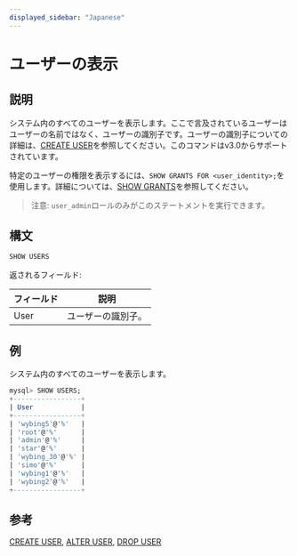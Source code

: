 ```yaml
---
displayed_sidebar: "Japanese"
---
```


# ユーザーの表示

## 説明

システム内のすべてのユーザーを表示します。ここで言及されているユーザーはユーザーの名前ではなく、ユーザーの識別子です。ユーザーの識別子についての詳細は、[CREATE USER](CREATE_USER.md)を参照してください。このコマンドはv3.0からサポートされています。

特定のユーザーの権限を表示するには、`SHOW GRANTS FOR <user_identity>;`を使用します。詳細については、[SHOW GRANTS](SHOW_GRANTS.md)を参照してください。

> 注意: `user_admin`ロールのみがこのステートメントを実行できます。

## 構文

```SQL
SHOW USERS
```

返されるフィールド:

| **フィールド** | **説明**    |
| --------- | ------------------ |
| User      | ユーザーの識別子。 |

## 例

システム内のすべてのユーザーを表示します。

```SQL
mysql> SHOW USERS;
+-----------------+
| User            |
+-----------------+
| 'wybing5'@'%'   |
| 'root'@'%'      |
| 'admin'@'%'     |
| 'star'@'%'      |
| 'wybing_30'@'%' |
| 'simo'@'%'      |
| 'wybing1'@'%'   |
| 'wybing2'@'%'   |
+-----------------+
```

## 参考

[CREATE USER](CREATE_USER.md), [ALTER USER](ALTER_USER.md), [DROP USER](DROP_USER.md)
